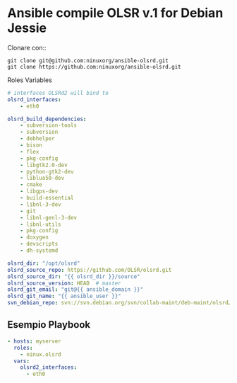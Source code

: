 Ansible compile OLSR v.1 for Debian Jessie
=================================

Clonare con::

    git clone git@github.com:ninuxorg/ansible-olsrd.git
    git clone https://github.com:ninuxorg/ansible-olsrd.git


Roles Variables
```yaml
# interfaces OLSRd2 will bind to
olsrd_interfaces:
    - eth0

olsrd_build_dependencies:
    - subversion-tools
    - subversion
    - debhelper
    - bison
    - flex
    - pkg-config
    - libgtk2.0-dev
    - python-gtk2-dev
    - liblua50-dev
    - cmake
    - libgps-dev
    - build-essential
    - libnl-3-dev
    - git
    - libnl-genl-3-dev
    - libnl-utils
    - pkg-config
    - doxygen
    - devscripts
    - dh-systemd

olsrd_dir: "/opt/olsrd"
olsrd_source_repo: https://github.com/OLSR/olsrd.git
olsrd_source_dir: "{{ olsrd_dir }}/source"
olsrd_source_version: HEAD  # master
olsrd_git_email: "git@{{ ansible_domain }}"
olsrd_git_name: "{{ ansible_user }}"
svn_debian_repo: svn://svn.debian.org/svn/collab-maint/deb-maint/olsrd/trunk/debian
```


Esempio Playbook
---------------------
```yaml
- hosts: myserver
  roles:
    - ninux.olsrd
  vars:
    olsrd2_interfaces:
      - eth0
```
